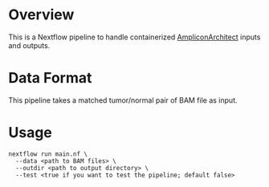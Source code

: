 # Overview
This is a Nextflow pipeline to handle containerized [AmpliconArchitect](https://github.com/virajbdeshpande/AmpliconArchitect) inputs and outputs.

# Data Format
This pipeline takes a matched tumor/normal pair of BAM file as input.

# Usage
```
nextflow run main.nf \
  --data <path to BAM files> \
  --outdir <path to output directory> \
  --test <true if you want to test the pipeline; default false>
```

